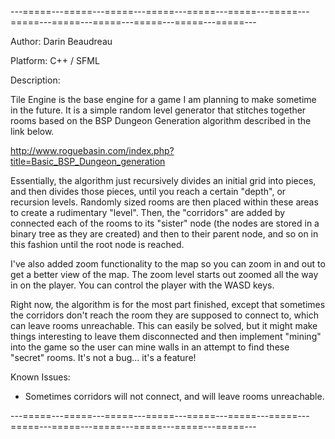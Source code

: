 ---=====---=====---=====---=====---=====---=====---=====---=====---=====---=====---=====---=====---=====---

Author: Darin Beaudreau

Platform: C++ / SFML

Description: 

Tile Engine is the base engine for a game I am planning to make sometime in the future. It is a
simple random level generator that stitches together rooms based on the BSP Dungeon Generation algorithm described
in the link below.

http://www.roguebasin.com/index.php?title=Basic_BSP_Dungeon_generation

Essentially, the algorithm just recursively divides an initial grid into pieces, and then divides those pieces,
until you reach a certain "depth", or recursion levels. Randomly sized rooms are then placed within these
areas to create a rudimentary "level". Then, the "corridors" are added by connected each of the rooms to its
"sister" node (the nodes are stored in a binary tree as they are created) and then to their parent node, and
so on in this fashion until the root node is reached.

I've also added zoom functionality to the map so you can zoom in and out to get a better view of the map. The
zoom level starts out zoomed all the way in on the player. You can control the player with the WASD keys.

Right now, the algorithm is for the most part finished, except that sometimes the corridors don't reach the room
they are supposed to connect to, which can leave rooms unreachable. This can easily be solved, but it might make
things interesting to leave them disconnected and then implement "mining" into the game so the user can mine
walls in an attempt to find these "secret" rooms. It's not a bug... it's a feature!

Known Issues:
 - Sometimes corridors will not connect, and will leave rooms unreachable.

---=====---=====---=====---=====---=====---=====---=====---=====---=====---=====---=====---=====---=====---
